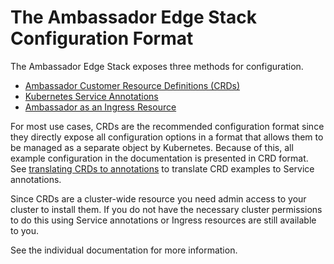 # The Ambassador Edge Stack Configuration Format

The Ambassador Edge Stack exposes three methods for configuration.

- [Ambassador Customer Resource Definitions (CRDs)](../../reference/core/crds)
- [Kubernetes Service Annotations](../../reference/core/annotations)
- [Ambassador as an Ingress Resource](../../reference/core/ingress-controller)

For most use cases, CRDs are the recommended configuration format since they directly expose all configuration options in a format that allows them to be managed as a separate object by Kubernetes. Because of this, all example configuration in the documentation is presented in CRD format. See [translating CRDs to annotations](../../reference/core/annotations#crd-translation) to translate CRD examples to Service annotations.

Since CRDs are a cluster-wide resource you need admin access to your cluster to install them. If you do not have the necessary cluster permissions to do this using Service annotations or Ingress resources are still available to you.

See the individual documentation for more information.
